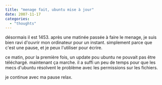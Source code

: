 ```yaml
---
title: "menage fait, ubuntu mise à jour"
date: 2007-11-17
categories: 
  - "thoughts"
---
```


désormais il est 1453. 
après une matinée passée à faire le menage, je suis bien ravi d'ouvrir mon ordinateur pour un instant. simplement parce que c'est une pause, et je peux l'utiliser pour écrire.  
  
ce matin, pour la première fois, un update pou ubuntu ne pouvait pas être téléchargé. maintenant ça marche. il a suffi un peu de temps pour que les mecs d'ubuntu résolvent le problème avec les permissions sur les fichiers.  
  
je continue avec ma pause relax.
